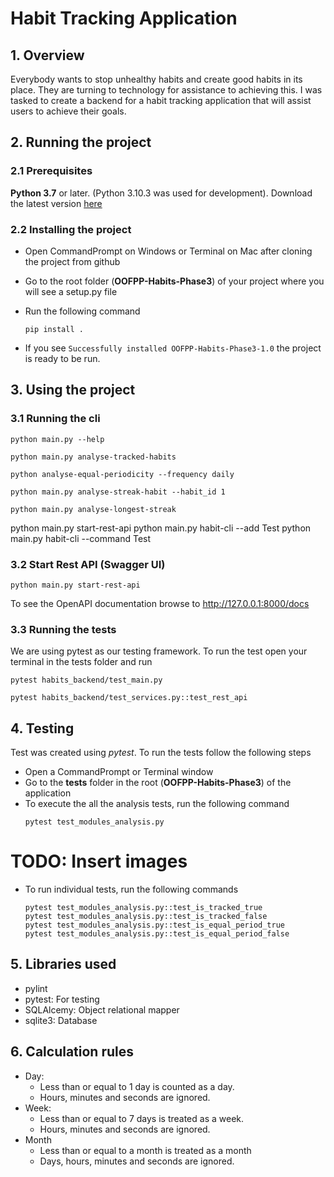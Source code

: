 # Habit Tracking Application

## 1. Overview

Everybody wants to stop unhealthy habits and create good habits in its place. They are turning to technology for assistance to achieving this. I was tasked to create a backend for a habit tracking application that will assist users to achieve their goals.

## 2. Running the project

### 2.1 Prerequisites

**Python 3.7** or later. (Python 3.10.3 was used for development). Download the latest version [here](https://www.python.org/downloads/)

### 2.2 Installing the project

- Open CommandPrompt on Windows or Terminal on Mac after cloning the project from github
- Go to the root folder (**OOFPP-Habits-Phase3**) of your project where you will see a setup.py file
- Run the following command

  ```
  pip install .
  ```

- If you see `Successfully installed OOFPP-Habits-Phase3-1.0` the project is ready to be run.

## 3. Using the project

### 3.1 Running the cli

```
python main.py --help
```

```
python main.py analyse-tracked-habits
```

```
python analyse-equal-periodicity --frequency daily
```

```
python main.py analyse-streak-habit --habit_id 1
```

```
python main.py analyse-longest-streak
```

python main.py start-rest-api
python main.py habit-cli --add Test
python main.py habit-cli --command Test

### 3.2 Start Rest API (Swagger UI)

```
python main.py start-rest-api
```

To see the OpenAPI documentation browse to
http://127.0.0.1:8000/docs

### 3.3 Running the tests

We are using pytest as our testing framework.
To run the test open your terminal in the tests folder and run

```
pytest habits_backend/test_main.py

pytest habits_backend/test_services.py::test_rest_api
```

## 4. Testing

Test was created using _pytest_. To run the tests follow the following steps

- Open a CommandPrompt or Terminal window
- Go to the **tests** folder in the root (**OOFPP-Habits-Phase3**) of the application
- To execute the all the analysis tests, run the following command
  ```
  pytest test_modules_analysis.py
  ```

# TODO: Insert images

- To run individual tests, run the following commands
  ```
  pytest test_modules_analysis.py::test_is_tracked_true
  pytest test_modules_analysis.py::test_is_tracked_false
  pytest test_modules_analysis.py::test_is_equal_period_true
  pytest test_modules_analysis.py::test_is_equal_period_false
  ```

## 5. Libraries used

- pylint
- pytest: For testing
- SQLAlcemy: Object relational mapper
- sqlite3: Database

## 6. Calculation rules

- Day:
  - Less than or equal to 1 day is counted as a day.
  - Hours, minutes and seconds are ignored.
- Week:
  - Less than or equal to 7 days is treated as a week.
  - Hours, minutes and seconds are ignored.
- Month
  - Less than or equal to a month is treated as a month
  - Days, hours, minutes and seconds are ignored.
